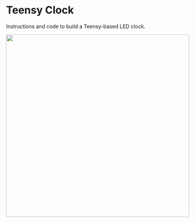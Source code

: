 # Teensy Clock
Instructions and code to build a Teensy-based LED clock.

<img src="https://github.com/schevla/teensy-clock/blob/master/img/v1_4.jpg" width="500">
